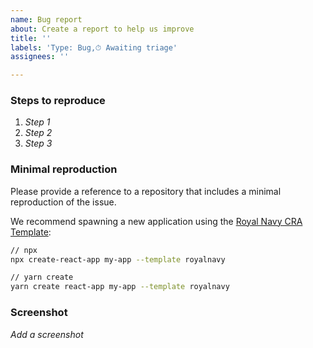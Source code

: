 ```yaml
---
name: Bug report
about: Create a report to help us improve
title: ''
labels: 'Type: Bug,⏱ Awaiting triage'
assignees: ''

---
```


### Steps to reproduce
1. *Step 1*
2. *Step 2*
3. *Step 3*

### Minimal reproduction

Please provide a reference to a repository that includes a minimal reproduction of the issue.

We recommend spawning a new application using the [Royal Navy CRA Template](https://www.npmjs.com/package/cra-template-royalnavy):

```bash
// npx
npx create-react-app my-app --template royalnavy

// yarn create
yarn create react-app my-app --template royalnavy
```

### Screenshot
*Add a screenshot*


